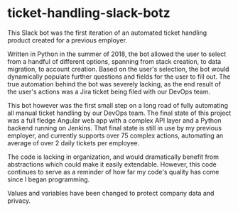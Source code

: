 # ticket-handling-slack-botz
This Slack bot was the first iteration of an automated ticket handling product created for a previous employer.

Written in Python in the summer of 2018, the bot allowed the user to select from a handful of different options, spanning from stack creation, to data migration, to account creation. Based on the user's selection, the bot would dynamically populate further questions and fields for the user to fill out. The true automation behind the bot was severely lacking, as the end result of the user's actions was a Jira ticket being filed with our DevOps team.

This bot however was the first small step on a long road of fully automating all manual ticket handling by our DevOps team. The final state of this project was a full fledge Angular web app with a complex API layer and a Python backend running on Jenkins. That final state is still in use by my previous employer, and currently supports over 75 complex actions, automating an average of over 2 daily tickets per employee.

The code is lacking in organization, and would dramatically benefit from abstractions which could make it easily extendable. However, this code continues to serve as a reminder of how far my code's quality has come since I began programming.

Values and variables have been changed to protect company data and privacy.
